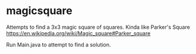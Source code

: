 # magicsquare

Attempts to find a 3x3 magic square of squares. Kinda like Parker's Square https://en.wikipedia.org/wiki/Magic_square#Parker_square

Run Main.java to attempt to find a solution.
